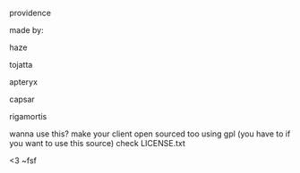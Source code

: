 providence

made by:

haze

tojatta

apteryx

capsar

rigamortis


wanna use this?
make your client open sourced too using gpl (you have to if you want to use this source)
check LICENSE.txt

<3 ~fsf
